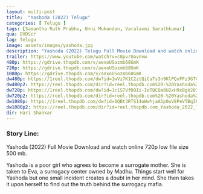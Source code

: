 ```yaml
---
layout: multi-post
title:  "Yashoda (2022) Telugu"
categories: [ Telugu ]
tags: [Samantha Ruth Prabhu, Unni Mukundan, Varalaxmi Sarathkumar]
qua: DVDScr
lag: Telugu
image: assets/images/yashoda.jpg
description: "Yashoda (2022) Telugu Full Movie Download and watch online 720p low file size 500 mb."
trailer: https://www.youtube.com/watch?v=c8pvrUovnvw
480p: https://gdrive.thopdb.com/v/aexoUSozmb68GmK
720p: https://gdrive.thopdb.com/v/aexoUSozmb68GmK
1080p: https://gdrive.thopdb.com/v/aexoUSozmb68GmK
dw480p: https://1reel.thopdb.com/dw?id=1wVz7K1C2ztQiCaTs3n9KlPQxFFz3GTCJ
dw480p2: https://reel.thopdb.com/dir?id=reel.thopdb.com%20-%20Yashoda%20(2022)%20Telugu%20Proper%20HQ%20PreDVD%20-%20400MB%20-%20x264%20-%20HQ%20Clean%20Aud.mkv
dw720p: https://1reel.thopdb.com/dw?id=1c1S7VfDOIi-IoTQCQa8U2xH9xBgk203E
dw720p2: https://reel.thopdb.com/dir?id=reel.thopdb.com%20-%20Yashoda%20(2022)%20Telugu%20Proper%20HQ%20PreDVD%20-%20720p%20-%20x264%20-%20HQ%20Clean%20Aud%20-%20900MB.mkv
dw1080p: https://1reel.thopdb.com/dw?id=1QBt3RTSI4oWwhjaA5p0uV8PeVTBqIRjY
dw1080p2: https://reel.thopdb.com/dir?id=reel.thopdb.com_Yashoda_2022_Telugu_1080p_Proper_HQ_PreDVDRip.mkv
dir: Hari Shankar
---
```


### Story Line:
Yashoda (2022) Full Movie Download and watch online 720p low file size 500 mb.

Yashoda is a poor girl who agrees to become a surrogate mother. She is taken to Eva, a surrogacy center owned by Madhu. Things start well for Yashoda but one small incident creates a doubt in her mind. She then takes it upon herself to find out the truth behind the surrogacy mafia.